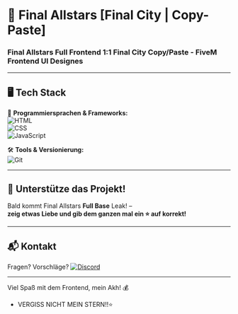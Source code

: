 # 🌟 Final Allstars [Final City | Copy-Paste]  
### Final Allstars Full Frontend 1:1 Final City Copy/Paste - FiveM Frontend UI Designes 

---

## 🖥️ Tech Stack  
🚀 **Programmiersprachen & Frameworks:**  
![HTML](https://img.shields.io/badge/HTML5-000000?style=for-the-badge&logo=html5&logoColor=6A0DAD)  
![CSS](https://img.shields.io/badge/CSS3-000000?style=for-the-badge&logo=css3&logoColor=6A0DAD)  
![JavaScript](https://img.shields.io/badge/JavaScript-000000?style=for-the-badge&logo=javascript&logoColor=6A0DAD)  

🛠️ **Tools & Versionierung:**  
![Git](https://img.shields.io/badge/Git-000000?style=for-the-badge&logo=git&logoColor=6A0DAD)

---

## 📢 Unterstütze das Projekt!
Bald kommt Final Allstars **Full Base** Leak! –  
**zeig etwas Liebe und gib dem ganzen mal ein ⭐ auf korrekt!**  

---

## 📬 Kontakt  
Fragen? Vorschläge?
[![Discord](https://img.shields.io/badge/Discord-000000?style=for-the-badge&logo=discord&logoColor=6A0DAD)](https://discord.com/users/1103038390481465434)

---

Viel Spaß mit dem Frontend, mein Akh! 💰  
- VERGISS NICHT MEIN STERN!!⭐
